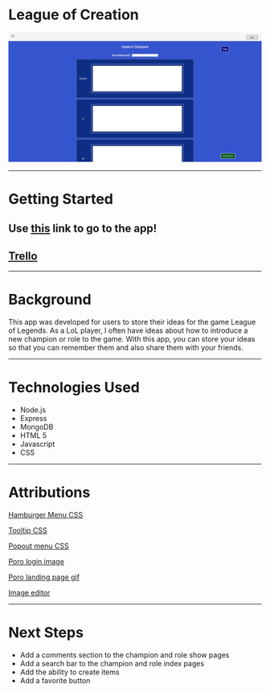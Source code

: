 
# League of Creation
![screenshot](./public/assets/img/Screenshot%202023-04-26%20at%202.32.52%20PM.png)

---
# Getting Started

## Use [this](league-of-creation.fly.dev) link to go to the app!

## [Trello](https://trello.com/b/tTPnVPvc/league-of-creation)

---
# Background
This app was developed for users to store their ideas for the game League of Legends. As a LoL player, I often have ideas about how to introduce a new champion or role to the game. With this app, you can store your ideas so that you can remember them and also share them with your friends.

---

# Technologies Used

- Node.js
- Express
- MongoDB
- HTML 5
- Javascript
- CSS

---

# Attributions

[Hamburger Menu CSS](https://codepen.io/alvarotrigo/pen/yLzaPVJ)

[Tooltip CSS](https://www.w3schools.com/css/css_tooltip.asp)

[Popout menu CSS](https://www.30secondsofcode.org/css/s/popout-menu/)

[Poro login image](https://twitter.com/PoroScience)

[Poro landing page gif](https://tenor.com/view/zzz-tired-sleepy-bubble-drool-gif-6358176)

[Image editor](https://www.veed.io/)

---

# Next Steps
- Add a comments section to the champion and role show pages
- Add a search bar to the champion and role index pages
- Add the ability to create items
- Add a favorite button
